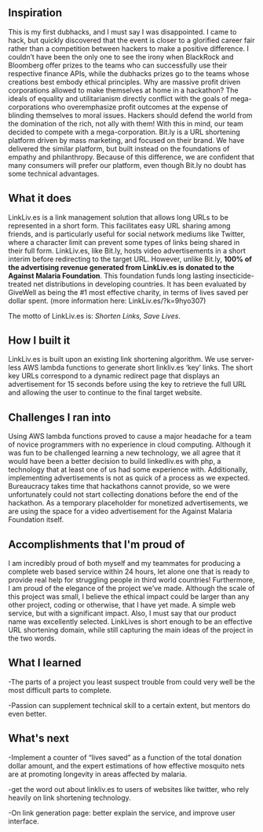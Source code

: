 ## Inspiration
This is my first dubhacks, and I must say I was disappointed. I came to hack, but quickly discovered that the event is closer to a glorified career fair rather than a competition between hackers to make a positive difference. I couldn’t have been the only one to see the irony when BlackRock and Bloomberg offer prizes to the teams who can successfully use their respective finance APIs, while the dubhacks prizes go to the teams whose creations best embody ethical principles. Why are massive profit driven corporations allowed to make themselves at home in a hackathon? The ideals of equality and utilitarianism directly conflict with the goals of mega-corporations who overemphasize profit outcomes at the expense of blinding themselves to moral issues. Hackers should defend the world from the domination of the rich, not ally with them! With this in mind, our team decided to compete with a mega-corporation. Bit.ly is a URL shortening platform driven by mass marketing, and focused on their brand. We have delivered the similar platform, but built instead on the foundations of empathy and philanthropy. Because of this difference, we are confident that many consumers will prefer our platform, even though Bit.ly no doubt has some technical advantages.
## What it does
LinkLiv.es is a link management solution that allows long URLs to be represented in a short form. This facilitates easy URL sharing among friends, and is particularly useful for social network mediums like Twitter, where a character limit can prevent some types of links being shared in their full form. LinkLiv.es, like Bit.ly, hosts video advertisements in a short interim before redirecting to the target URL. However, unlike Bit.ly, **100% of the advertising revenue generated from LinkLiv.es is donated to the Against Malaria Foundation**. This foundation funds long lasting insecticide-treated net distributions in developing countries. It has been evaluated by GiveWell as being the #1 most effective charity, in terms of lives saved per dollar spent. (more information here: LinkLiv.es/?k=9hyo307) 

The motto of LinkLiv.es is: _Shorten Links, Save Lives_.
## How I built it
LinkLiv.es is built upon an existing link shortening algorithm. We use server-less AWS lambda functions to generate short linkliv.es ‘key’ links. The short key URLs correspond to a dynamic redirect page that displays an advertisement for 15 seconds before using the key to retrieve the full URL and allowing the user to continue to the final target website.
## Challenges I ran into
Using AWS lambda functions proved to cause a major headache for a team of novice programmers with no experience in cloud computing. Although it was fun to be challenged learning a new technology, we all agree that it would have been a better decision to build linkedliv.es with php, a technology that at least one of us had some experience with. 
Additionally, implementing advertisements is not as quick of a process as we expected. Bureaucracy takes time that hackathons cannot provide, so we were unfortunately could not start collecting donations before the end of the hackathon. As a temporary placeholder for monetized advertisements, we are using the space for a video advertisement for the Against Malaria Foundation itself.
## Accomplishments that I'm proud of
I am incredibly proud of both myself and my teammates for producing a complete web based service within 24 hours, let alone one that is ready to provide real help for struggling people in third world countries! 
Furthermore, I am proud of the elegance of the project we’ve made. Although the scale of this project was small, I believe the ethical impact could be larger than any other project, coding or otherwise, that I have yet made. A simple web service, but with a significant impact.
Also, I must say that our product name was excellently selected. LinkLives is short enough to be an effective URL shortening domain, while still capturing the main ideas of the project in the two words.
## What I learned
-The parts of a project you least suspect trouble from could very well be the most difficult parts to complete.

-Passion can supplement technical skill to a certain extent, but mentors do even better.
## What's next
-Implement a counter of “lives saved” as a function of the total donation dollar amount, and the expert estimations of how effective mosquito nets are at promoting longevity in areas affected by malaria.

-get the word out about linkliv.es to users of websites like twitter, who rely heavily on link shortening technology.

-On link generation page: better explain the service, and improve user interface.
